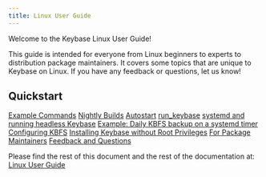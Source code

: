 ```yaml
---
title: Linux User Guide
---
```

<script type="text/javascript">(function(w,s){var e=document.createElement("script");e.type="text/javascript";e.async=true;e.src="https://cdn.pagesense.io/js/webally/f2527eebee974243853bcd47b32631f4.js";var x=document.getElementsByTagName("script")[0];x.parentNode.insertBefore(e,x);})(window,"script");</script>

Welcome to the Keybase Linux User Guide!

This guide is intended for everyone from Linux beginners to experts to distribution package maintainers. It covers some topics that are unique to Keybase on Linux. If you have any feedback or questions, let us know!

## Quickstart

[Example Commands](https://book.keybase.io/docs/linux#quickstart)
[Nightly Builds](https://book.keybase.io/docs/linux#example-commands)
[Autostart](https://book.keybase.io/docs/linux#autostart)
[run_keybase](https://book.keybase.io/docs/linux#runkeybase)
[systemd and running headless Keybase](https://book.keybase.io/docs/linux#systemd-and-running-headless-keybase)
[Example: Daily KBFS backup on a systemd timer](https://book.keybase.io/docs/linux#example-daily-kbfs-backup-on-a-systemd-timer)
[Configuring KBFS](https://book.keybase.io/docs/linux#configuring-kbfs)
[Installing Keybase without Root Privileges](https://book.keybase.io/docs/linux#installing-keybase-without-root-privileges)
[For Package Maintainers](https://book.keybase.io/docs/linux#for-package-maintainers)
[Feedback and Questions](https://book.keybase.io/docs/linux#feedback-and-questions)

Please find the rest of this document and the rest of the documentation at: [Linux User Guide](https://book.keybase.io/docs/linux)